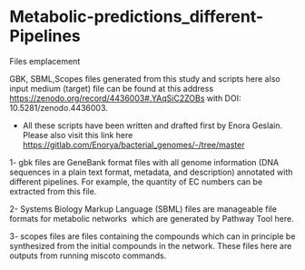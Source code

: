 # Metabolic-predictions_different-Pipelines

Files emplacement

GBK, SBML,Scopes files generated from this study and scripts here also input medium (target) file can be found at this address https://zenodo.org/record/4436003#.YAqSiC2ZOBs with DOI: 10.5281/zenodo.4436003.

* All these scripts have been written and drafted first by Enora Geslain. Please also visit this link here https://gitlab.com/Enorya/bacterial_genomes/-/tree/master

1- gbk files are GeneBank format files with all genome information (DNA sequences in a plain text format, metadata, and description) annotated with different pipelines. For example, the quantity of EC numbers can be extracted from this file.

2- Systems Biology Markup Language (SBML) files are manageable file formats for metabolic networks  which are generated by Pathway Tool here.

3- scopes files are files containing the compounds which can in principle be synthesized from the initial compounds in the network. These files here are outputs from running miscoto commands.
